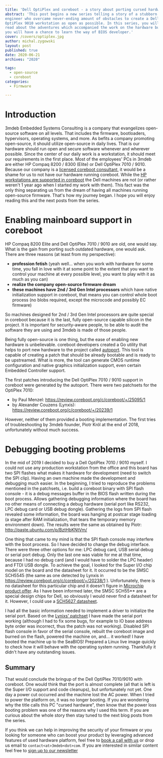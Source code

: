 ```yaml
---
title: 'Dell OptiPlex and coreboot - a story about porting cursed hardware'
abstract: 'This post begins a new series telling a story of a stubborn firmware
engineer who overcame never-ending amount of obstacles to create a Dell
OptiPlex 9010 workstation as open as possible. In this series, you will not only
read about the adventures which accompanied the work on the hardware but also
you will have a chance to learn the way of BIOS developer.'
cover: /covers/optiplex.jpg
author: michal.zygowski
layout: post
published: true
date: 2020-06-21
archives: "2020"

tags:
  - open-source
  - coreboot
categories:
  - Firmware

---
```


# Introduction

3mdeb Embedded Systems Consulting is a company that evangelizes open-source
software on all levels. That includes the firmware, bootloaders, hypervisors,
operating systems, and more. As befits a company promoting open-source, it
should utilize open-source in daily lives. That is our hardware should run open
and secure software whenever and wherever possible. Since the center of our
daily work is a workstation, it should meet our requirements in the first
place. Most of the employees' PCs in 3mdeb are either HP Compaq 8200 / 8300
(Elite) or Dell OptiPlex 7010 / 9010. Because our company is a
[licensed coreboot consultant](https://www.coreboot.org/consulting.html),
it would be a shame for us to not have our hardware running coreboot.
While the [HP workstations are supported in coreboot](https://doc.coreboot.org/mainboard/hp/compaq_8200_sff.html)
the Dell machines are not (or rather weren't 1 year ago when I started my work
with them). This fact was the only thing separating us from the dream of having
all machines running open-source firmware. That's how my journey began. I hope
you will enjoy reading this and the next posts from the series.

# Enabling mainboard support in coreboot

HP Compaq 8200 Elite and Dell OptiPlex 7010 / 9010 are old, one would say. What
is the gain from porting such outdated hardware, one would ask. There are three
reasons (at least from my perspective):

- **profession fetish** (yeah well... when you work with hardware for some
  time, you fall in love with it at some point to the extent that you want to
  control your machine at every possible level, you want to play with it as
  much as you can)
- **realize the company open-source firmware dream**
- **these machines have 2nd / 3rd Gen Intel processors** which have native
  initialization support in coreboot, that means you can control whole boot
  process (no blobs required, except the microcode and possibly EC firmware)

So machines designed for 2nd / 3rd Gen Intel processors are quite special in
coreboot because it is the last, fully open-source capable silicon in the
project. It is important for security-aware people, to be able to audit the
software they are using and 3mdeb is made of those people.

Being fully open-source is one thing, but the ease of enabling new hardware
is unbelievable. coreboot developers created a Go utility that helps to port
new hardware to the project called [autoport](https://github.com/coreboot/coreboot/blob/master/util/autoport/readme.md).
This tool is capable of creating a patch that should be already bootable and is
ready to be upstreamed. What is more, the tool can generate CMOS runtime
configuration and native graphics initialization support, even certain Embedded
Controller support.

The first patches introducing the Dell OptiPlex 7010 / 9010 support in coreboot
were generated by the autoport. There were two patchsets for the OptiPlex 7010:

- by Paul Menzel: https://review.coreboot.org/c/coreboot/+/25095/1
- by Alexander Couzens (Lynxis): https://review.coreboot.org/c/coreboot/+/20239/1

However, neither of them provided a booting implementation. The first tries of
troubleshooting by 3mdeb founder, Piotr Król at the end of 2018, unfortunately
without much success.

# Debugging booting problems

In the mid of 2019 I decided to buy a Dell OptiPlex 7010 / 9010 myself. I could
not use any production workstation from the office and this board has two SPI
flashes what makes it hardware for development (need to switch the SPI clip).
Having an own machine made the development and debugging much easier. In the
beginning, I tried to reproduce the problems mentioned in the patchsets, i.e.
build a coreboot binary with SPI flash console - it is a debug messages buffer
in the BIOS flash written during the boot process. Allows gathering debugging
information where the board has no other means of connecting a debug hardware
(serial port like RS232, LPC debug card or USB debug dongle). Gathering the
logs from SPI flash revealed some information, the board was hanging at postcar
stage loading (a stage after RAM initialization, that tears the temporary
memory environment down). The results were the same as obtained by Piotr:
http://paste.ubuntu.com/p/BztHbKNtVm/

One thing that came to my mind is that the SPI flash console may interfere with
the boot process. So I have decided to change the debug interface. There were
three other options for me: LPC debug card, USB serial debug or serial port
debug. Only the last one was viable for me at that time, because I had no debug
card (and I would have to solder the LPC header) and FTDI USB dongle. To
achieve the goal, I looked for the Super I/O chip model on the board and the
datasheet for it. It occurred to be the SMSC SCH5545 (the same as one detected
by Lynxis in https://review.coreboot.org/c/coreboot/+/20238/1 ).
Unfortunately, there is no datasheet for this particular chip and it doesn't
figure in [Microchip product offer](https://www.microchip.com/design-centers/embedded-controllers-and-super-i-o/products/desktop-and-super-i-o).
As I have been informed later, the SMSC SCH55\*\* are a special design chips
for Dell, so obviously I would never find a datasheet for it. However, I could
use a [SCH5627 datasheet](http://ww1.microchip.com/downloads/en/DeviceDoc/00001996A.pdf).

I had all the basic information needed to implement a driver to initialize the
serial port. Based on the [Lynixs' patchset](https://review.coreboot.org/c/coreboot/+/20238/1)
I have made the serial port working (although I had to fix some bugs, for
example to IO base address byte order was incorrect, thus the patch was not
working). Disabled SPI flash console in favor of the serial console, rebuilt
the coreboot image and burned on the flash, powered the machine on, and... it
worked! I have booted the machine up to the SeaBIOS! Prepared a Linux live
image quickly to check how it will behave with the operating system running.
Thankfully it didn't have any outstanding issues.

## Summary

That would conclude the bringup of the Dell OptiPlex 7010/9010 with coreboot.
One would think that the port is almost complete (all that is left is the Super
I/O support and code cleanups), but unfortunately not yet. One day a power cut
occurred and the machine lost the AC power. When I tried to power the platform
on, it was no longer booting. If you are wondering why the title calls this PC
"cursed hardware", then know that the power loss booting problem was one of
the reasons why I used this term. If you are curious about the whole story then
stay tuned to the next blog posts from the series.

If you think we can help in improving the security of your firmware or you
looking for someone who can boost your product by leveraging advanced features
of used hardware platform, feel free to [book a call with us](https://calendly.com/3mdeb/consulting-remote-meeting)
or drop us email to `contact<at>3mdeb<dot>com`. If you are interested in similar
content feel free to [sign up to our newsletter](http://eepurl.com/gfoekD)

